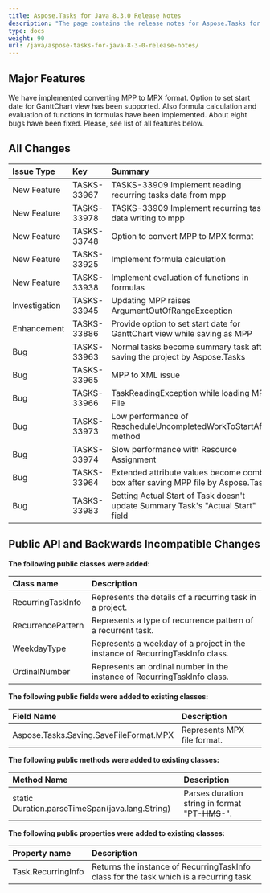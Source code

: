 ```yaml
---
title: Aspose.Tasks for Java 8.3.0 Release Notes
description: "The page contains the release notes for Aspose.Tasks for Java 8.3.0."
type: docs
weight: 90
url: /java/aspose-tasks-for-java-8-3-0-release-notes/
---
```


## **Major Features**
We have implemented converting MPP to MPX format. Option to set start
date for GanttChart view has been supported. Also formula calculation and evaluation of functions in formulas have been implemented. About eight bugs have been fixed. Please, see list of all features below.

## **All Changes**
|**Issue Type** |**Key** |**Summary** |
| :- | :- | :- |
|New Feature |TASKS-33967 |TASKS-33909 Implement reading recurring tasks data from mpp |
|New Feature |TASKS-33978 |TASKS-33909 Implement recurring task data writing to mpp |
|New Feature |TASKS-33748 |Option to convert MPP to MPX format |
|New Feature |TASKS-33925 |Implement formula calculation |
|New Feature |TASKS-33938 |Implement evaluation of functions in formulas |
|Investigation |TASKS-33945 |Updating MPP raises ArgumentOutOfRangeException |
|Enhancement |TASKS-33886 |Provide option to set start date for GanttChart view while saving as MPP |
|Bug |TASKS-33963 |Normal tasks become summary task after saving the project by Aspose.Tasks |
|Bug |TASKS-33965 |MPP to XML issue |
|Bug |TASKS-33966 |TaskReadingException while loading MPP File |
|Bug |TASKS-33973 |Low performance of RescheduleUncompletedWorkToStartAfter method |
|Bug |TASKS-33974 |Slow performance with Resource Assignment |
|Bug |TASKS-33964 |Extended attribute values become combo box after saving MPP file by Aspose.Tasks |
|Bug |TASKS-33983 |Setting Actual Start of Task doesn't update Summary Task's "Actual Start" field |

## **Public API and Backwards Incompatible Changes**

**The following public classes were added:**

|Class name |Description |
| :- | :- |
|RecurringTaskInfo |Represents the details of a recurring task in a project. |
|RecurrencePattern |Represents a type of recurrence pattern of a recurrent task. |
|WeekdayType |Represents a weekday of a project in the instance of RecurringTaskInfo class. |
|OrdinalNumber |Represents an ordinal number in the instance of RecurringTaskInfo class. |
**The following public fields were added to existing classes:**

|Field Name |Description |
| :- | :- |
|Aspose.Tasks.Saving.SaveFileFormat.MPX |Represents MPX file format. |

**The following public methods were added to existing classes:**

|Method Name |Description |
| :- | :- |
|static Duration.parseTimeSpan(java.lang.String) |Parses duration string in format "PT-~~HMS~~-". |
**The following public properties were added to existing classes:**

|Property name |Description |
| :- | :- |
|Task.RecurringInfo |Returns the instance of RecurringTaskInfo class for the task which is a recurring task |